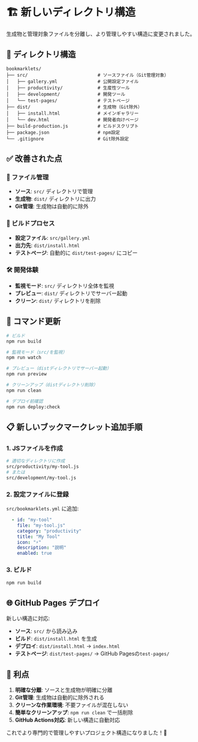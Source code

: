 # 🏗️ 新しいディレクトリ構造

生成物と管理対象ファイルを分離し、より管理しやすい構造に変更されました。

## 📁 ディレクトリ構造

```
bookmarklets/
├── src/                          # ソースファイル（Git管理対象）
│   ├── gallery.yml               # 公開設定ファイル
│   ├── productivity/             # 生産性ツール
│   ├── development/              # 開発ツール
│   └── test-pages/               # テストページ
├── dist/                         # 生成物（Git除外）
│   ├── install.html              # メインギャラリー
│   └── dev.html                  # 開発者向けページ
├── build-production.js           # ビルドスクリプト
├── package.json                  # npm設定
└── .gitignore                    # Git除外設定
```

## ✅ 改善された点

### 🎯 ファイル管理
- **ソース**: `src/` ディレクトリで管理
- **生成物**: `dist/` ディレクトリに出力
- **Git管理**: 生成物は自動的に除外

### 🚀 ビルドプロセス
- **設定ファイル**: `src/gallery.yml`
- **出力先**: `dist/install.html`
- **テストページ**: 自動的に `dist/test-pages/` にコピー

### 🛠️ 開発体験
- **監視モード**: `src/` ディレクトリ全体を監視
- **プレビュー**: `dist/` ディレクトリでサーバー起動
- **クリーン**: `dist/` ディレクトリを削除

## 🔧 コマンド更新

```bash
# ビルド
npm run build

# 監視モード（src/を監視）
npm run watch

# プレビュー（distディレクトリでサーバー起動）
npm run preview

# クリーンアップ（distディレクトリ削除）
npm run clean

# デプロイ前確認
npm run deploy:check
```

## 📋 新しいブックマークレット追加手順

### 1. JSファイルを作成
```bash
# 適切なディレクトリに作成
src/productivity/my-tool.js
# または
src/development/my-tool.js
```

### 2. 設定ファイルに登録
`src/bookmarklets.yml` に追加:
```yaml
  - id: "my-tool"
    file: "my-tool.js"
    category: "productivity"
    title: "My Tool"
    icon: "⚡"
    description: "説明"
    enabled: true
```

### 3. ビルド
```bash
npm run build
```

## 🌐 GitHub Pages デプロイ

新しい構造に対応:
- **ソース**: `src/` から読み込み
- **ビルド**: `dist/install.html` を生成
- **デプロイ**: `dist/install.html` → `index.html`
- **テストページ**: `dist/test-pages/` → GitHub Pagesの`test-pages/`

## 🎉 利点

1. **明確な分離**: ソースと生成物が明確に分離
2. **Git管理**: 生成物は自動的に除外される
3. **クリーンな作業環境**: 不要ファイルが混在しない
4. **簡単なクリーンアップ**: `npm run clean` で一括削除
5. **GitHub Actions対応**: 新しい構造に自動対応

これでより専門的で管理しやすいプロジェクト構造になりました！🚀
